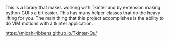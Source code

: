 This is a library that makes working with Tkinter and by extension making python GUI's a bit easier. This has many 
helper classes that do the heavy lifting for you. The main thing that this project accomplishes is the ability to 
do VIM motions with a tkinter application.

https://micah-ribbens.github.io/Tkinter-Qu/